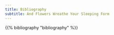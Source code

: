 ```yaml
---
title: Bibliography
subtitle: And Flowers Wreathe Your Sleeping Form
---
```


{{% bibliography "bibliography" %}}


